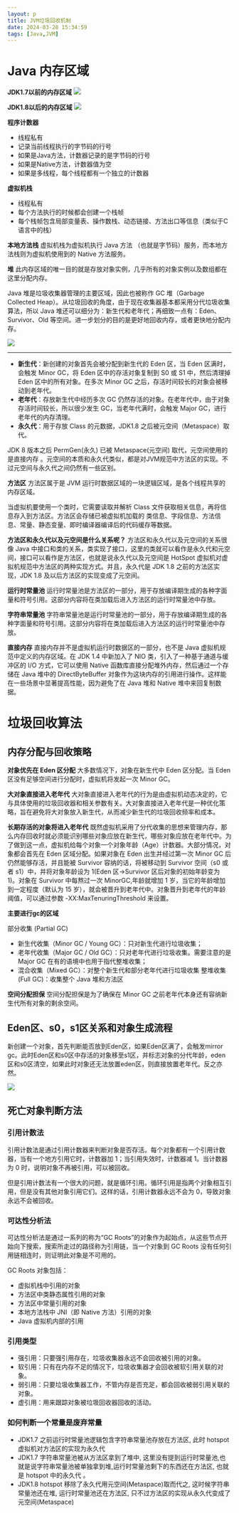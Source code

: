 ```yaml
---
layout: p
title: JVM垃圾回收机制
date: 2024-03-28 15:34:59
tags: [Java,JVM]
---
```


# Java 内存区域

**JDK1.7以前的内存区域**
![](https://pic.liahnu.top/img/202403281536095.png)

**JDK1.8以后的内存区域**
![](https://oss.javaguide.cn/github/javaguide/java/jvm/java-runtime-data-areas-jdk1.8.png)


**程序计数器**

- 线程私有
- 记录当前线程执行的字节码的行号
- 如果是Java方法，计数器记录的是字节码的行号
- 如果是Native方法，计数器值为空
- 如果是多线程，每个线程都有一个独立的计数器


**虚拟机栈**

- 线程私有
- 每个方法执行的时候都会创建一个栈帧
- 每个栈帧包含局部变量表、操作数栈、动态链接、方法出口等信息（类似于C语言中的栈）

**本地方法栈**
虚拟机栈为虚拟机执行 Java 方法 （也就是字节码）服务，而本地方法栈则为虚拟机使用到的 Native 方法服务。 

**堆**
此内存区域的唯一目的就是存放对象实例，几乎所有的对象实例以及数组都在这里分配内存。

Java 堆是垃圾收集器管理的主要区域，因此也被称作 GC 堆（Garbage Collected Heap）。从垃圾回收的角度，由于现在收集器基本都采用分代垃圾收集算法，所以 Java 堆还可以细分为：新生代和老年代；再细致一点有：Eden、Survivor、Old 等空间。进一步划分的目的是更好地回收内存，或者更快地分配内存。

![](https://oss.javaguide.cn/github/javaguide/java/jvm/hotspot-heap-structure.png)

****
- **新生代**：新创建的对象首先会被分配到新生代的 Eden 区，当 Eden 区满时，会触发 Minor GC，将 Eden 区中的存活对象复制到 S0 或 S1 中，然后清理掉 Eden 区中的所有对象。在多次 Minor GC 之后，存活时间较长的对象会被移动到老年代。
- **老年代**：存放新生代中经历多次 GC 仍然存活的对象。在老年代中，由于对象存活时间较长，所以很少发生 GC，当老年代满时，会触发 Major GC，进行老年代的内存清理。
- **永久代**：用于存放 Class 的元数据，JDK1.8 之后被元空间（Metaspace）取代。

JDK 8 版本之后 PermGen(永久) 已被 Metaspace(元空间) 取代，元空间使用的是直接内存 。元空间的本质和永久代类似，都是对JVM规范中方法区的实现。不过元空间与永久代之间仍然有一些区别。

**方法区**
方法区属于是 JVM 运行时数据区域的一块逻辑区域，是各个线程共享的内存区域。

当虚拟机要使用一个类时，它需要读取并解析 Class 文件获取相关信息，再将信息存入到方法区。方法区会存储已被虚拟机加载的 类信息、字段信息、方法信息、常量、静态变量、即时编译器编译后的代码缓存等数据。

**方法区和永久代以及元空间是什么关系呢？**
方法区和永久代以及元空间的关系很像 Java 中接口和类的关系，类实现了接口，这里的类就可以看作是永久代和元空间，接口可以看作是方法区，也就是说永久代以及元空间是 HotSpot 虚拟机对虚拟机规范中方法区的两种实现方式。并且，永久代是 JDK 1.8 之前的方法区实现，JDK 1.8 及以后方法区的实现变成了元空间。

**运行时常量池**
运行时常量池是方法区的一部分，用于存放编译期生成的各种字面量和符号引用。这部分内容将在类加载后进入方法区的运行时常量池中存放。

**字符串常量池**
字符串常量池是运行时常量池的一部分，用于存放编译期生成的各种字面量和符号引用。这部分内容将在类加载后进入方法区的运行时常量池中存放。

**直接内存**
直接内存并不是虚拟机运行时数据区的一部分，也不是 Java 虚拟机规范中定义的内存区域。在 JDK 1.4 中新加入了 NIO 类，引入了一种基于通道与缓冲区的 I/O 方式，它可以使用 Native 函数库直接分配堆外内存，然后通过一个存储在 Java 堆中的 DirectByteBuffer 对象作为这块内存的引用进行操作。这样能在一些场景中显著提高性能，因为避免了在 Java 堆和 Native 堆中来回复制数据。

# 垃圾回收算法

## 内存分配与回收策略

**对象优先在 Eden 区分配**
大多数情况下，对象在新生代中 Eden 区分配。当 Eden 区没有足够空间进行分配时，虚拟机将发起一次 Minor GC。

**大对象直接进入老年代**
大对象直接进入老年代的行为是由虚拟机动态决定的，它与具体使用的垃圾回收器和相关参数有关。大对象直接进入老年代是一种优化策略，旨在避免将大对象放入新生代，从而减少新生代的垃圾回收频率和成本。

**长期存活的对象将进入老年代**
既然虚拟机采用了分代收集的思想来管理内存，那么内存回收时就必须能识别哪些对象应放在新生代，哪些对象应放在老年代中。为了做到这一点，虚拟机给每个对象一个对象年龄（Age）计数器。大部分情况，对象都会首先在 Eden 区域分配。如果对象在 Eden 出生并经过第一次 Minor GC 后仍然能够存活，并且能被 Survivor 容纳的话，将被移动到 Survivor 空间（s0 或者 s1）中，并将对象年龄设为 1(Eden 区->Survivor 区后对象的初始年龄变为 1)。对象在 Survivor 中每熬过一次 MinorGC,年龄就增加 1 岁，当它的年龄增加到一定程度（默认为 15 岁），就会被晋升到老年代中。对象晋升到老年代的年龄阈值，可以通过参数 -XX:MaxTenuringThreshold 来设置。

**主要进行gc的区域**

部分收集 (Partial GC)
- 新生代收集（Minor GC / Young GC）：只对新生代进行垃圾收集；
- 老年代收集（Major GC / Old GC）：只对老年代进行垃圾收集。需要注意的是 Major GC 在有的语境中也用于指代整堆收集；
- 混合收集（Mixed GC）：对整个新生代和部分老年代进行垃圾收集
整堆收集 (Full GC)：收集整个 Java 堆和方法区

**空间分配担保**
空间分配担保是为了确保在 Minor GC 之前老年代本身还有容纳新生代所有对象的剩余空间。

## Eden区、s0，s1区关系和对象生成流程

新创建一个对象，首先判断能否放到Eden区，如果Eden区满了，会触发mirror gc。此时Eden区和s0区中存活的对象移至s1区，并标志对象的分代年龄，eden区和s0区清空，如果此时对象还无法放置eden区，则直接放置老年代。反之亦然。

![](https://pic.liahnu.top/img/202403301823061.png)

## 死亡对象判断方法

### 引用计数法

引用计数法是通过引用计数器来判断对象是否存活。每个对象都有一个引用计数器，当有一个地方引用它时，计数器加 1；当引用失效时，计数器减 1。当计数器为 0 时，说明对象不再被引用，可以被回收。

但是引用计数法有一个很大的问题，就是循环引用。循环引用是指两个对象相互引用，但是没有其他对象引用它们。这样的话，引用计数器永远不会为 0，导致对象永远不会被回收。

### 可达性分析法

可达性分析法是通过一系列的称为“GC Roots”的对象作为起始点，从这些节点开始向下搜索，搜索所走过的路径称为引用链，当一个对象到 GC Roots 没有任何引用链相连时，则证明此对象是不可用的。

GC Roots 对象包括：
- 虚拟机栈中引用的对象
- 方法区中类静态属性引用的对象
- 方法区中常量引用的对象
- 本地方法栈中 JNI（即 Native 方法）引用的对象
- Java 虚拟机内部的引用

### 引用类型

- 强引用：只要强引用存在，垃圾收集器永远不会回收被引用的对象。
- 软引用：只有在内存不足的情况下，垃圾收集器才会回收被软引用关联的对象。
- 弱引用：只要垃圾收集器工作，不管内存是否充足，都会回收被弱引用关联的对象。
- 虚引用：用来跟踪对象被垃圾回收器回收的活动。


### 如何判断一个常量是废弃常量

- JDK1.7 之前运行时常量池逻辑包含字符串常量池存放在方法区, 此时 hotspot 虚拟机对方法区的实现为永久代
- JDK1.7 字符串常量池被从方法区拿到了堆中, 这里没有提到运行时常量池,也就是说字符串常量池被单独拿到堆,运行时常量池剩下的东西还在方法区, 也就是 hotspot 中的永久代 。
- JDK1.8 hotspot 移除了永久代用元空间(Metaspace)取而代之, 这时候字符串常量池还在堆, 运行时常量池还在方法区, 只不过方法区的实现从永久代变成了元空间(Metaspace)











